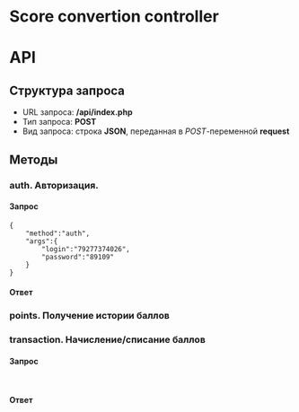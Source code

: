 Score convertion controller
===

# API 

## Структура запроса

- URL запроса: **/api/index.php** 
- Тип запроса: **POST**
- Вид запроса: строка **JSON**, переданная в *POST*-переменной **request**

## Методы

### auth. Авторизация.
#### Запрос

```
{
    "method":"auth",
    "args":{
        "login":"79277374026",
        "password":"89109"
    }
}
 ```

#### Ответ
### points.  Получение истории баллов
### transaction. Начисление/списание баллов
#### Запрос

`
`

#### Ответ


